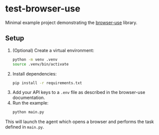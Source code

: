 # test-browser-use

Minimal example project demonstrating the [browser-use](https://github.com/browser-use/browser-use) library.

## Setup

1. (Optional) Create a virtual environment:
   ```bash
   python -m venv .venv
   source .venv/bin/activate
   ```
2. Install dependencies:
   ```bash
   pip install -r requirements.txt
   ```
3. Add your API keys to a `.env` file as described in the browser-use documentation.
4. Run the example:
   ```bash
   python main.py
   ```

This will launch the agent which opens a browser and performs the task defined in `main.py`.
